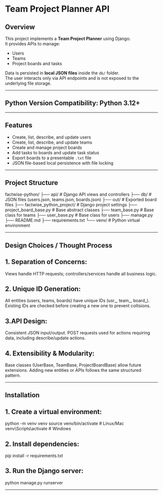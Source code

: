 # Team Project Planner API

## Overview

This project implements a **Team Project Planner** using Django.  
It provides APIs to manage:
- Users
- Teams
- Project boards and tasks  

Data is persisted in **local JSON files** inside the `db/` folder.  
The user interacts only via API endpoints and is not exposed to the underlying file storage.

---

## Python Version Compatibility: Python 3.12+

---

## Features

- Create, list, describe, and update users
- Create, list, describe, and update teams
- Create and manage project boards
- Add tasks to boards and update task status
- Export boards to a presentable `.txt` file
- JSON file-based local persistence with file locking

---

## Project Structure

factwise-python/
├── api/                     # Django API views and controllers
├── db/                      # JSON files (users.json, teams.json, boards.json)
├── out/                     # Exported board files
├── factwise_python_project/ # Django project settings
├── project_board_base.py     # Base abstract classes
├── team_base.py              # Base class for teams
├── user_base.py              # Base class for users
├── manage.py
├── README.md
├── requirements.txt
└── venv/                    # Python virtual environment

---

## Design Choices / Thought Process

## 1. Separation of Concerns:
Views handle HTTP requests; controllers/services handle all business logic.

## 2. Unique ID Generation:
All entities (users, teams, boards) have unique IDs (usr_, team_, board_).
Existing IDs are checked before creating a new one to prevent collisions.

## 3.API Design:
Consistent JSON input/output.
POST requests used for actions requiring data, including describe/update actions.

## 4. Extensibility & Modularity:
Base classes (UserBase, TeamBase, ProjectBoardBase) allow future extensions.
Adding new entities or APIs follows the same structured pattern.

---

## Installation

## 1. Create a virtual environment:

python -m venv venv
source venv/bin/activate   # Linux/Mac
venv\Scripts\activate      # Windows

## 2. Install dependencies:

pip install -r requirements.txt

## 3. Run the Django server:

python manage.py runserver


---